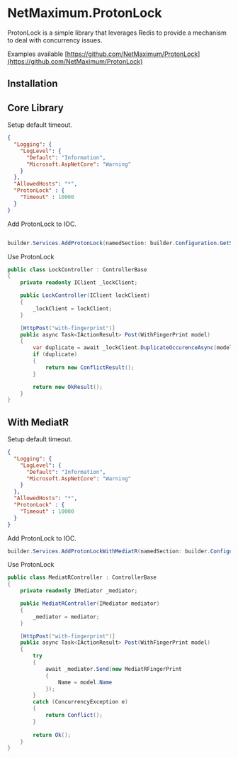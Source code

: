 # NetMaximum.ProtonLock 

ProtonLock is a simple library that leverages Redis to provide a mechanism to deal with concurrency issues. 


Examples available [https://github.com/NetMaximum/ProtonLock](https://github.com/NetMaximum/ProtonLock)

## Installation

## Core Library


Setup default timeout.

```json
{
  "Logging": {
    "LogLevel": {
      "Default": "Information",
      "Microsoft.AspNetCore": "Warning"
    }
  },
  "AllowedHosts": "*",
  "ProtonLock" : {
    "Timeout" : 10000
  }
}
```
Add ProtonLock to IOC.

```csharp

builder.Services.AddProtonLock(namedSection: builder.Configuration.GetSection("ProtonLock"));

```

Use ProtonLock 

```csharp
public class LockController : ControllerBase
{
    private readonly IClient _lockClient;

    public LockController(IClient lockClient)
    {
        _lockClient = lockClient;
    }

    [HttpPost("with-fingerprint")]
    public async Task<IActionResult> Post(WithFingerPrint model)
    {
        var duplicate = await _lockClient.DuplicateOccurenceAsync(model);
        if (duplicate)
        {
            return new ConflictResult();
        }

        return new OkResult();
    }
}
```

## With MediatR

Setup default timeout.

```json
{
  "Logging": {
    "LogLevel": {
      "Default": "Information",
      "Microsoft.AspNetCore": "Warning"
    }
  },
  "AllowedHosts": "*",
  "ProtonLock" : {
    "Timeout" : 10000
  }
}
```

Add ProtonLock to IOC.

```csharp
builder.Services.AddProtonLockWithMediatR(namedSection: builder.Configuration.GetSection("ProtonLock"));
```
Use ProtonLock

```csharp
public class MediatRController : ControllerBase
{
    private readonly IMediator _mediator;

    public MediatRController(IMediator mediator)
    {
        _mediator = mediator;
    }

    [HttpPost("with-fingerprint")]
    public async Task<IActionResult> Post(WithFingerPrint model)
    {
        try
        {
            await _mediator.Send(new MediatRFingerPrint
            {
                Name = model.Name
            });
        }
        catch (ConcurrencyException e)
        {
            return Conflict();
        }
        
        return Ok();
    }
}
```